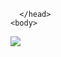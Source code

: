<html>
  <head>

      </head>
    <body>
<img src="https://user-images.githubusercontent.com/118731723/203304178-bc24267d-8ccf-40df-bfc4-11da7b6bb7ed.png"/>
     </body>
      </html>
    
